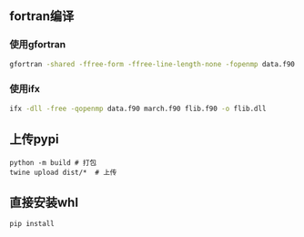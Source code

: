 ## fortran编译
### 使用gfortran
```sh
gfortran -shared -ffree-form -ffree-line-length-none -fopenmp data.f90 march.f90 flib.f90 -o flib.dll
```
### 使用ifx
```sh
ifx -dll -free -qopenmp data.f90 march.f90 flib.f90 -o flib.dll
```

## 上传pypi
```shell
python -m build # 打包
twine upload dist/*  # 上传
```

## 直接安装whl
```
pip install 
```